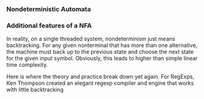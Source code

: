 ### Nondeterministic Automata
### Additional features of a NFA
In reality, on a single threaded system, nondeterminism just means backtracking.
For any given nonterminal that has more than one alternative, the machine must back up to the previous state and choose the next state for the given input symbol.
Obviously,  this leads to higher than simple linear time complexity.


Here is where  the theory and practice break down yet again.
For RegExps, Ken Thompson created an elegant regexp compiler and engine that works with little backtracking